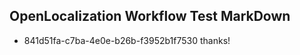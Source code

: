 ## OpenLocalization Workflow Test MarkDown
* 841d51fa-c7ba-4e0e-b26b-f3952b1f7530 thanks!

<!--HONumber=Jul16_HO2-->


